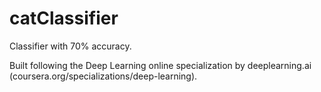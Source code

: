 # catClassifier

Classifier with 70% accuracy.

Built following the Deep Learning online specialization by deeplearning.ai (coursera.org/specializations/deep-learning).
